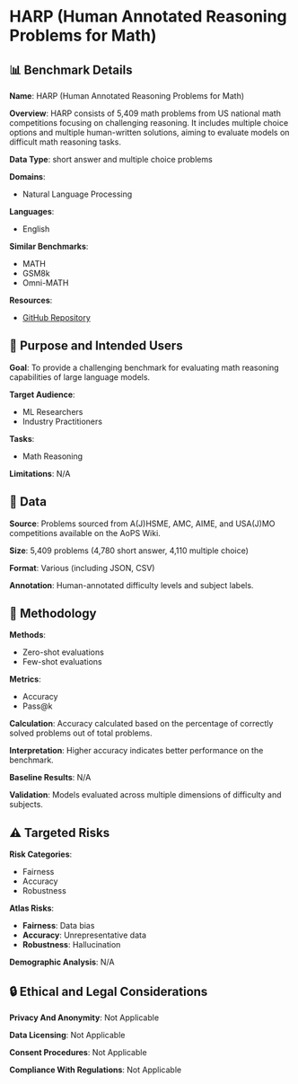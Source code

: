 # HARP (Human Annotated Reasoning Problems for Math)

## 📊 Benchmark Details

**Name**: HARP (Human Annotated Reasoning Problems for Math)

**Overview**: HARP consists of 5,409 math problems from US national math competitions focusing on challenging reasoning. It includes multiple choice options and multiple human-written solutions, aiming to evaluate models on difficult math reasoning tasks.

**Data Type**: short answer and multiple choice problems

**Domains**:
- Natural Language Processing

**Languages**:
- English

**Similar Benchmarks**:
- MATH
- GSM8k
- Omni-MATH

**Resources**:
- [GitHub Repository](https://github.com/aadityasingh/HARP)

## 🎯 Purpose and Intended Users

**Goal**: To provide a challenging benchmark for evaluating math reasoning capabilities of large language models.

**Target Audience**:
- ML Researchers
- Industry Practitioners

**Tasks**:
- Math Reasoning

**Limitations**: N/A

## 💾 Data

**Source**: Problems sourced from A(J)HSME, AMC, AIME, and USA(J)MO competitions available on the AoPS Wiki.

**Size**: 5,409 problems (4,780 short answer, 4,110 multiple choice)

**Format**: Various (including JSON, CSV)

**Annotation**: Human-annotated difficulty levels and subject labels.

## 🔬 Methodology

**Methods**:
- Zero-shot evaluations
- Few-shot evaluations

**Metrics**:
- Accuracy
- Pass@k

**Calculation**: Accuracy calculated based on the percentage of correctly solved problems out of total problems.

**Interpretation**: Higher accuracy indicates better performance on the benchmark.

**Baseline Results**: N/A

**Validation**: Models evaluated across multiple dimensions of difficulty and subjects.

## ⚠️ Targeted Risks

**Risk Categories**:
- Fairness
- Accuracy
- Robustness

**Atlas Risks**:
- **Fairness**: Data bias
- **Accuracy**: Unrepresentative data
- **Robustness**: Hallucination

**Demographic Analysis**: N/A

## 🔒 Ethical and Legal Considerations

**Privacy And Anonymity**: Not Applicable

**Data Licensing**: Not Applicable

**Consent Procedures**: Not Applicable

**Compliance With Regulations**: Not Applicable

